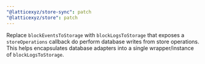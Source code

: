 ```yaml
---
"@latticexyz/store-sync": patch
"@latticexyz/store": patch
---
```


Replace `blockEventsToStorage` with `blockLogsToStorage` that exposes a `storeOperations` callback do perform database writes from store operations. This helps encapsulates database adapters into a single wrapper/instance of `blockLogsToStorage`.
